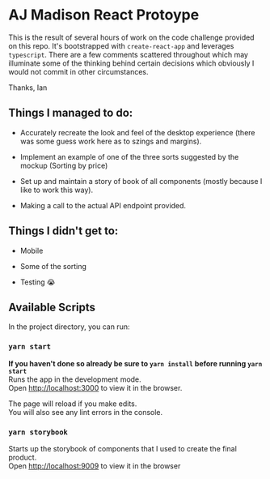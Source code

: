 # AJ Madison React Protoype

This is the result of several hours of work on the code challenge provided on this repo. It's bootstrapped with `create-react-app` and leverages `typescript`. There are a few comments scattered throughout which may illuminate some of the thinking behind certain decisions which obviously I would not commit in other circumstances.

Thanks,
Ian

## Things I managed to do:

- Accurately recreate the look and feel of the desktop experience (there was some guess work here as to szings and margins).

- Implement an example of one of the three sorts suggested by the mockup (Sorting by price)

- Set up and maintain a story of book of all components (mostly because I like to work this way).

- Making a call to the actual API endpoint provided.

## Things I didn't get to:

- Mobile

- Some of the sorting

- Testing 😭

## Available Scripts

In the project directory, you can run:

### `yarn start`

**If you haven't done so already be sure to `yarn install` before running `yarn start`** <br />
Runs the app in the development mode.<br />
Open [http://localhost:3000](http://localhost:3000) to view it in the browser.

The page will reload if you make edits.<br />
You will also see any lint errors in the console.

### `yarn storybook`

Starts up the storybook of components that I used to create the final product. <br />
Open [http://localhost:9009](http://localhost:9009) to view it in the browser
